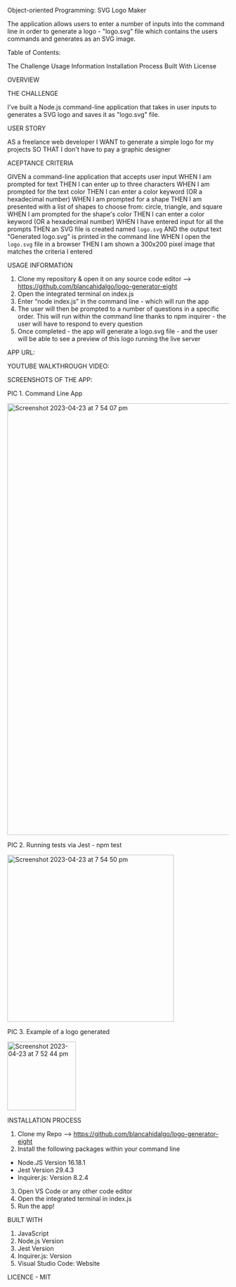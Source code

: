 Object-oriented Programming: SVG Logo Maker

The application allows users to enter a number of inputs into the command line in order to generate a logo - "logo.svg" file which contains the users commands and generates as an SVG image.

Table of Contents:

The Challenge
Usage Information
Installation Process
Built With
License

OVERVIEW

THE CHALLENGE

I've built a Node.js command-line application that takes in user inputs to generates a SVG logo and saves it as "logo.svg" file. 

USER STORY 

AS a freelance web developer
I WANT to generate a simple logo for my projects
SO THAT I don't have to pay a graphic designer

ACEPTANCE CRITERIA 

GIVEN a command-line application that accepts user input
WHEN I am prompted for text
THEN I can enter up to three characters
WHEN I am prompted for the text color
THEN I can enter a color keyword (OR a hexadecimal number)
WHEN I am prompted for a shape
THEN I am presented with a list of shapes to choose from: circle, triangle, and square
WHEN I am prompted for the shape's color
THEN I can enter a color keyword (OR a hexadecimal number)
WHEN I have entered input for all the prompts
THEN an SVG file is created named `logo.svg`
AND the output text "Generated logo.svg" is printed in the command line
WHEN I open the `logo.svg` file in a browser
THEN I am shown a 300x200 pixel image that matches the criteria I entered

USAGE INFORMATION 

1. Clone my repository & open it on any source code editor --> https://github.com/blancahidalgo/logo-generator-eight
2. Open the integrated terminal on index.js
3. Enter “node index.js” in the command line - which will run the app
4. The user will then be prompted to a number of questions in a specific order. This will run within the command line thanks to npm inquirer - the user will have to respond to every question
5. Once completed - the app will generate a logo.svg file - and the user will be able to see a preview of this logo running the live server

APP URL: 


YOUTUBE WALKTHROUGH VIDEO:  



SCREENSHOTS OF THE APP: 

PIC 1. Command Line App 

<img width="980" alt="Screenshot 2023-04-23 at 7 54 07 pm" src="https://user-images.githubusercontent.com/120780781/233832768-e0cb9257-354e-4824-a8f5-fc231903e9ce.png">


PIC 2. Running tests via Jest - npm test


<img width="379" alt="Screenshot 2023-04-23 at 7 54 50 pm" src="https://user-images.githubusercontent.com/120780781/233832815-c0531ec7-b2dd-4fea-9517-733e8e79955b.png">


PIC 3. Example of a logo generated


<img width="156" alt="Screenshot 2023-04-23 at 7 52 44 pm" src="https://user-images.githubusercontent.com/120780781/233832680-e1b6da8f-e84a-4146-9e18-e39990d1e406.png">


INSTALLATION PROCESS

1. Clone my Repo --> https://github.com/blancahidalgo/logo-generator-eight
2. Install the following packages within your command line 
- Node.JS Version 16.18.1
- Jest Version 29.4.3
- Inquirer.js: Version 8.2.4
3. Open VS Code or any other code editor
4. Open the integrated terminal in index.js 
5. Run the app!


BUILT WITH 

1. JavaScript
2. Node.js Version 
3. Jest Version 
4. Inquirer.js: Version 
5. Visual Studio Code: Website

LICENCE - MIT 
